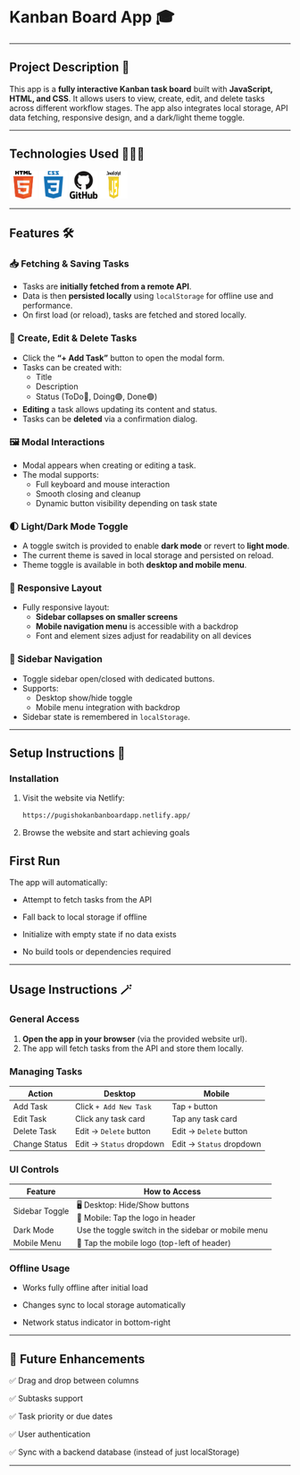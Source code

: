 # Kanban Board App 🎓

---

## Project Description 🧾

This app is a **fully interactive Kanban task board** built with **JavaScript, HTML, and CSS**. It allows users to view, create, edit, and delete tasks across different workflow stages. The app also integrates local storage, API data fetching, responsive design, and a dark/light theme toggle.

---

## Technologies Used 👨🏽‍💻

<img src="./assets/image.png" alt="alt HTML" width="50" height="50" />

<img src="./assets/image-1.png" alt="alt HTML" width="50" height="50" />

<img src="./assets/image-4.png" alt="alt HTML" width="50" height="50" />

<img src="./assets/image-2.png" alt="alt HTML" width="50" height="50" />

---

## Features 🛠️

### 📥 Fetching & Saving Tasks

- Tasks are **initially fetched from a remote API**.
- Data is then **persisted locally** using `localStorage` for offline use and performance.
- On first load (or reload), tasks are fetched and stored locally.

### 📝 Create, Edit & Delete Tasks

- Click the **“+ Add Task”** button to open the modal form.
- Tasks can be created with:
  - Title
  - Description
  - Status (ToDo🔵, Doing🟣, Done🟢)
- **Editing** a task allows updating its content and status.
- Tasks can be **deleted** via a confirmation dialog.

### 🖼️ Modal Interactions

- Modal appears when creating or editing a task.
- The modal supports:
  - Full keyboard and mouse interaction
  - Smooth closing and cleanup
  - Dynamic button visibility depending on task state

### 🌓 Light/Dark Mode Toggle

- A toggle switch is provided to enable **dark mode** or revert to **light mode**.
- The current theme is saved in local storage and persisted on reload.
- Theme toggle is available in both **desktop and mobile menu**.

### 📱 Responsive Layout

- Fully responsive layout:
  - **Sidebar collapses on smaller screens**
  - **Mobile navigation menu** is accessible with a backdrop
  - Font and element sizes adjust for readability on all devices

### 📂 Sidebar Navigation

- Toggle sidebar open/closed with dedicated buttons.
- Supports:
  - Desktop show/hide toggle
  - Mobile menu integration with backdrop
- Sidebar state is remembered in `localStorage`.

---

## Setup Instructions 🧩

### Installation

1. Visit the website via Netlify:
   ```bash
   https://pugishokanbanboardapp.netlify.app/
   ```
2. Browse the website and start achieving goals

## First Run

The app will automatically:

- Attempt to fetch tasks from the API

- Fall back to local storage if offline

- Initialize with empty state if no data exists

- No build tools or dependencies required

---

## Usage Instructions 🪄

### General Access

1. **Open the app in your browser** (via the provided website url).
2. The app will fetch tasks from the API and store them locally.

### Managing Tasks

| **Action**    | **Desktop**              | **Mobile**               |
| ------------- | ------------------------ | ------------------------ |
| Add Task      | Click `+ Add New Task`   | Tap `+` button           |
| Edit Task     | Click any task card      | Tap any task card        |
| Delete Task   | Edit → `Delete` button   | Edit → `Delete` button   |
| Change Status | Edit → `Status` dropdown | Edit → `Status` dropdown |

### UI Controls

| **Feature**    | **How to Access**                                                  |
| -------------- | ------------------------------------------------------------------ |
| Sidebar Toggle | 🖥️ Desktop: Hide/Show buttons<br>📱 Mobile: Tap the logo in header |
| Dark Mode      | Use the toggle switch in the sidebar or mobile menu                |
| Mobile Menu    | 📱 Tap the mobile logo (top-left of header)                        |

### Offline Usage

- Works fully offline after initial load

- Changes sync to local storage automatically

- Network status indicator in bottom-right

---

## 📖 Future Enhancements

✅ Drag and drop between columns

✅ Subtasks support

✅ Task priority or due dates

✅ User authentication

✅ Sync with a backend database (instead of just localStorage)

---
